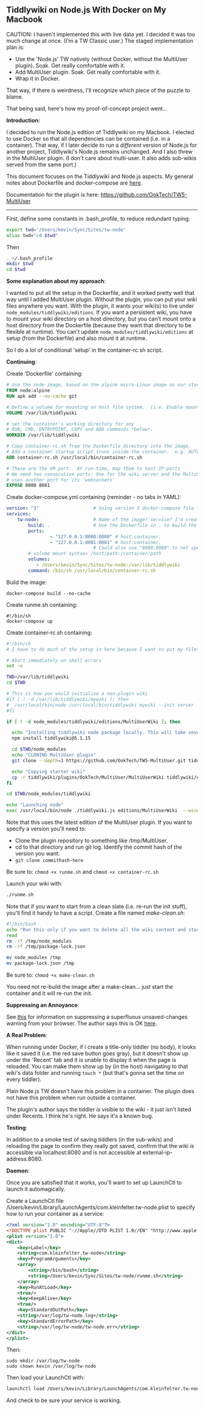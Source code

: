 ## Tiddlywiki on Node.js With Docker on My Macbook

CAUTION: I haven't implemented this with live data yet.  I decided it was too much change at once.  (I'm a TW Classic user.)  The staged implementation plan is:

* Use the 'Node.js' TW natively (without Docker, without the MultiUser plugin).  Soak.  Get really comfortable with it.
* Add MultiUser plugin.  Soak.  Get really comfortable with it.
* Wrap it in Docker.

That way, if there is weirdness, I'll recognize which piece of the puzzle to blame.

That being said, here's how my proof-of-concept project went...



**Introduction:**

I decided to run the Node.js edition of Tiddlywiki on my Macbook.  I elected to use Docker so that all dependencies can be contained (i.e. in a container).  That way, if I later decide to run a *different* version of Node.js for another project, Tiddlywiki's Node.js remains unchanged.  And I also threw in the MultiUser plugin.  (I don't care about multi-user.  It also adds sub-wikis served from the same port.)

This document focuses on the Tiddlywiki and Node.js aspects.  My general notes about Dockerfile and docker-compose are [here](kevins-guide-to-using-dockerfile).

Documentation for the plugin is here: https://github.com/OokTech/TW5-MultiUser

-----

First, define some constants in .bash_profile, to reduce redundant typing:

```bash
export twd='/Users/kevin/Sync/Sites/tw-node'
alias twd="cd $twd"
```

Then

```bash
. ~/.bash_profile 
mkdir $twd
cd $twd
```



**Some explanation about my approach**:

I wanted to put all the setup in the Dockerfile, and it worked pretty well that way until I added MultiUser plugin.  Without the plugin, you can put your wiki files anywhere you want.  With the plugin, it wants your wiki(s) to live under ```node_modules/tiddlywiki/editions```.  If you want a persistent wiki, you have to mount your wiki directory on a host directory, but you can't mount onto a host directory from the Dockerfile (because they want that directory to be flexible at runtime). You can't update ```node_modules/tiddlywiki/editions``` at setup (from the Dockerfile) and also mount it at runtime.

So I do a lot of conditional 'setup' in the container-rc.sh script.



**Continuing**:

Create 'Dockerfile' containing:

```dockerfile
# Use the node image, based on the alpine micro-Linux image as our starting point.
FROM node:alpine
RUN apk add --no-cache git

# Define a volume for mounting on host file system.  (i.e. Enable mounting this path.)
VOLUME /var/lib/tiddlywiki

# set the container's working directory for any 
# RUN, CMD, ENTRYPOINT, COPY and ADD commands *below*.
WORKDIR /var/lib/tiddlywiki

# Copy container-rc.sh from the Dockerfile directory into the image.
# Add a container startup script (runs inside the container.  e.g. AUTOEXEC.BAT)
ADD container-rc.sh /usr/local/bin/container-rc.sh

# These are the VM port.  At run-time, map them to host IP:ports
# We need two consecutive ports: One for the wiki server and the MultiUser plugin
# uses another port for its 'websockets'
EXPOSE 8080 8081
```



Create docker-compose.yml containing (reminder - no tabs in YAML):

```yaml
version: "3"                    # Using version 3 docker-compose file format.
services:
    tw-node:                    # Name of the image? service? I'm creating.
        build: .                # Use the Dockerfile in . to build the image
        ports:
                - "127.0.0.1:8080:8080" # host:container.
                - "127.0.0.1:8081:8081" # host:container.
                                # Could also use "8080:8080" to not specify host IP.
        # volume mount syntax= /host/path:/container/path
        volumes:
           - /Users/kevin/Sync/Sites/tw-node:/var/lib/tiddlywiki
        command: /bin/sh /usr/local/bin/container-rc.sh

```



Build the image:

```
docker-compose build --no-cache
```



Create runme.sh containing:

```
#!/bin/sh
docker-compose up
```



Create container-rc.sh containing:

```bash
#!/bin/sh
# I have to do much of the setup in here because I want to put my files onto the mounted volume

# Abort immediately on shell errors
set -e

TWD=/var/lib/tiddlywiki
cd $TWD

# This is how you would initialize a non-plugin wiki
#if [ ! -d /var/lib/tiddlywiki/mywiki ]; then
#  /usr/local/bin/node /usr/local/bin/tiddlywiki mywiki --init server
#fi

if [ ! -d node_modules/tiddlywiki/editions/MultiUserWiki ]; then

  echo "Installing tiddlywiki node package locally. This will take several minutes..."
  npm install tiddlywiki@5.1.15

  cd $TWD/node_modules
  echo "CLONING MultiUser plugin"
  git clone --depth=1 https://github.com/OokTech/TW5-MultiUser.git tiddlywiki/plugins/OokTech/MultiUser

  echo "Copying starter wiki"
  cp -r tiddlywiki/plugins/OokTech/MultiUser/MultiUserWiki tiddlywiki/editions/
fi

cd $TWD/node_modules/tiddlywiki

echo "Launching node"
exec /usr/local/bin/node ./tiddlywiki.js editions/MultiUserWiki  --wsserver 8080 ${USERNAME:-user} ${PASSWORD:-'wiki'} 0.0.0.0

```

Note that this uses the latest edition of the MultiUser plugin.  If you want to specify a version you'll need to:

* Clone the plugin repository to something like /tmp/MultiUser.
* cd to that directory and run git log.  Identify the commit hash of the version you want.
* ```git clone commithash-here``` 



Be sure to: ```chmod +x runme.sh``` and ```chmod +x container-rc.sh```

Launch your wiki with:

```bash
./runme.sh
```



Note that if you want to start from a clean slate (i.e. re-run the init stuff), you'll find it handy to have a script.  Create a file named *make-clean.sh*:

```bash
#!/bin/bash
echo "Run this only if you want to delete all the wiki content and start over. Press control-C to stop or Enter to continue."
read
rm -rf /tmp/node_modules
rm -rf /tmp/package-lock.json

mv node_modules /tmp
mv package-lock.json /tmp
```

Be sure to: ```chmod +x make-clean.sh``` 

You need not re-build the image after a make-clean... just start the container and it will re-run the init.



**Suppressing an Annoyance**:

See [this](https://groups.google.com/d/msg/tiddlywiki/gWRqpmZNg9k/GQ4xd0p309cJ) for information on suppressing a superfluous unsaved-changes warning from your browser.  The author says this is OK [here](https://groups.google.com/d/msg/tiddlywiki/UM3U1_637Zk/yWQYPitoBAAJ).



**A Real Problem**:

When running under Docker, if I create a title-only tiddler (no body), it looks like it saved it (i.e. the red save button goes gray), but it doesn't show up under the 'Recent' tab and it is unable to display it when the page is reloaded.  You can make them show up by (in the host) navigating to that wiki's data folder and running ```touch *``` (but that's gonna set the time on every tiddler).

Plain Node.js TW doesn't have this problem in a container.  The plugin does not have this problem when run outside a container.

The plugin's author says the tiddler *is* visible to the wiki - it just isn't listed under Recents.  I think he's right.  He says it's a known bug.



**Testing**:

In addition to a smoke test of saving tiddlers (in the sub-wikis) and reloading the page to confirm they really got saved, confirm that the wiki *is* accessible via localhost:8080 and is not accessible at external-ip-address:8080.

**Daemon**:

Once you are satisfied that it works, you'll want to set up LaunchCtl to launch it automagically.

Create a LaunchCtl file  /Users/kevin/Library/LaunchAgents/com.kleinfelter.tw-node.plist to specify how to run your container as a service:

```xml
<?xml version="1.0" encoding="UTF-8"?>
<!DOCTYPE plist PUBLIC "-//Apple//DTD PLIST 1.0//EN" "http://www.apple.com/DTDs/PropertyList-1.0.dtd">
<plist version="1.0">
<dict>
    <key>Label</key>
    <string>com.kleinfelter.tw-node</string>
    <key>ProgramArguments</key>
    <array>
        <string>/bin/bash</string>
        <string>/Users/kevin/Sync/Sites/tw-node/runme.sh</string>
    </array>
    <key>RunAtLoad</key>
    <true/>
    <key>KeepAlive</key>
    <true/>
    <key>StandardOutPath</key>
    <string>/var/log/tw-node.log</string>
    <key>StandardErrorPath</key>
    <string>/var/log/tw-node/tw-node.err</string>
</dict>
</plist>
```



Then:

```
sudo mkdir /var/log/tw-node
sudo chown kevin /var/log/tw-node
```



Then load your LaunchCtl with:

```bash
launchctl load /Users/kevin/Library/LaunchAgents/com.kleinfelter.tw-node.plist
```



And check to be sure your service is working.
